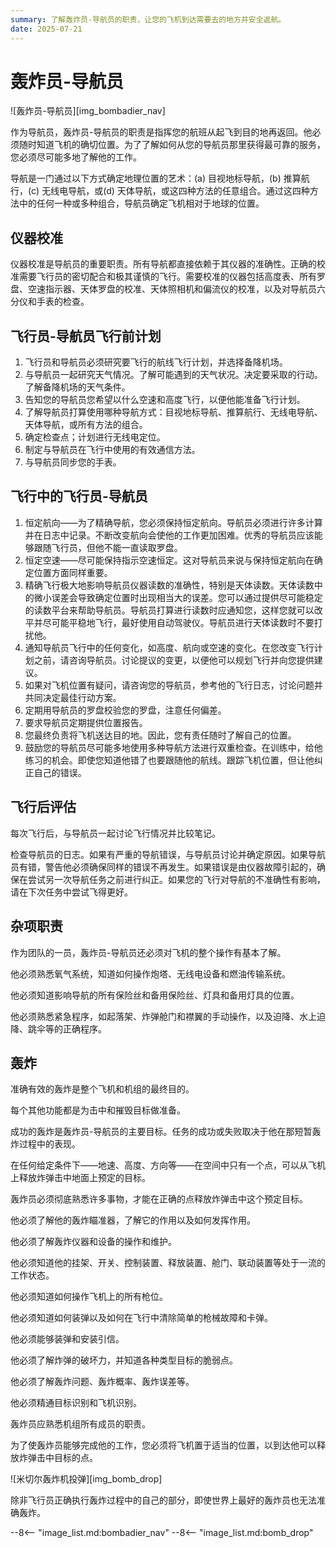 ```yaml
---
summary: 了解轰炸员-导航员的职责，让您的飞机到达需要去的地方并安全返航。
date: 2025-07-21
---
```


# 轰炸员-导航员

![轰炸员-导航员][img_bombadier_nav]

作为导航员，轰炸员-导航员的职责是指挥您的航班从起飞到目的地再返回。他必须随时知道飞机的确切位置。为了了解如何从您的导航员那里获得最可靠的服务，您必须尽可能多地了解他的工作。

导航是一门通过以下方式确定地理位置的艺术：(a) 目视地标导航，(b) 推算航行，(c) 无线电导航，或(d) 天体导航，或这四种方法的任意组合。通过这四种方法中的任何一种或多种组合，导航员确定飞机相对于地球的位置。

## 仪器校准

仪器校准是导航员的重要职责。所有导航都直接依赖于其仪器的准确性。正确的校准需要飞行员的密切配合和极其谨慎的飞行。需要校准的仪器包括高度表、所有罗盘、空速指示器、天体罗盘的校准、天体照相机和偏流仪的校准，以及对导航员六分仪和手表的检查。

## 飞行员-导航员飞行前计划

1. 飞行员和导航员必须研究要飞行的航线飞行计划，并选择备降机场。
2. 与导航员一起研究天气情况。了解可能遇到的天气状况。决定要采取的行动。了解备降机场的天气条件。
3. 告知您的导航员您希望以什么空速和高度飞行，以便他能准备飞行计划。
4. 了解导航员打算使用哪种导航方式：目视地标导航、推算航行、无线电导航、天体导航，或所有方法的组合。
5. 确定检查点；计划进行无线电定位。
6. 制定与导航员在飞行中使用的有效通信方法。
7. 与导航员同步您的手表。

## 飞行中的飞行员-导航员

1. 恒定航向——为了精确导航，您必须保持恒定航向。导航员必须进行许多计算并在日志中记录。不断改变航向会使他的工作更加困难。优秀的导航员应该能够跟随飞行员，但他不能一直读取罗盘。
2. 恒定空速——尽可能保持指示空速恒定。这对导航员来说与保持恒定航向在确定位置方面同样重要。
3. 精确飞行极大地影响导航员仪器读数的准确性，特别是天体读数。天体读数中的微小误差会导致确定位置时出现相当大的误差。您可以通过提供尽可能稳定的读数平台来帮助导航员。导航员打算进行读数时应通知您，这样您就可以改平并尽可能平稳地飞行，最好使用自动驾驶仪。导航员进行天体读数时不要打扰他。
4. 通知导航员飞行中的任何变化，如高度、航向或空速的变化。在您改变飞行计划之前，请咨询导航员。讨论提议的变更，以便他可以规划飞行并向您提供建议。
5. 如果对飞机位置有疑问，请咨询您的导航员，参考他的飞行日志，讨论问题并共同决定最佳行动方案。
6. 定期用导航员的罗盘校验您的罗盘，注意任何偏差。
7. 要求导航员定期提供位置报告。
8. 您最终负责将飞机送达目的地。因此，您有责任随时了解自己的位置。
9. 鼓励您的导航员尽可能多地使用多种导航方法进行双重检查。在训练中，给他练习的机会。即使您知道他错了也要跟随他的航线。跟踪飞机位置，但让他纠正自己的错误。

## 飞行后评估

每次飞行后，与导航员一起讨论飞行情况并比较笔记。

检查导航员的日志。如果有严重的导航错误，与导航员讨论并确定原因。如果导航员有错，警告他必须确保同样的错误不再发生。如果错误是由仪器故障引起的，确保在尝试另一次导航任务之前进行纠正。如果您的飞行对导航的不准确性有影响，请在下次任务中尝试飞得更好。

## 杂项职责

作为团队的一员，轰炸员-导航员还必须对飞机的整个操作有基本了解。

他必须熟悉氧气系统，知道如何操作炮塔、无线电设备和燃油传输系统。

他必须知道影响导航的所有保险丝和备用保险丝、灯具和备用灯具的位置。

他必须熟悉紧急程序，如起落架、炸弹舱门和襟翼的手动操作，以及迫降、水上迫降、跳伞等的正确程序。

## 轰炸

准确有效的轰炸是整个飞机和机组的最终目的。

每个其他功能都是为击中和摧毁目标做准备。

成功的轰炸是轰炸员-导航员的主要目标。任务的成功或失败取决于他在那短暂轰炸过程中的表现。

在任何给定条件下——地速、高度、方向等——在空间中只有一个点，可以从飞机上释放炸弹击中地面上预定的目标。

轰炸员必须彻底熟悉许多事物，才能在正确的点释放炸弹击中这个预定目标。

他必须了解他的轰炸瞄准器，了解它的作用以及如何发挥作用。

他必须了解轰炸仪器和设备的操作和维护。

他必须知道他的挂架、开关、控制装置、释放装置、舱门、联动装置等处于一流的工作状态。

他必须知道如何操作飞机上的所有枪位。

他必须知道如何装弹以及如何在飞行中清除简单的枪械故障和卡弹。

他必须能够装弹和安装引信。

他必须了解炸弹的破坏力，并知道各种类型目标的脆弱点。

他必须了解轰炸问题、轰炸概率、轰炸误差等。

他必须精通目标识别和飞机识别。

轰炸员应熟悉机组所有成员的职责。

为了使轰炸员能够完成他的工作，您必须将飞机置于适当的位置，以到达他可以释放炸弹击中目标的点。

![米切尔轰炸机投弹][img_bomb_drop]

除非飞行员正确执行轰炸过程中的自己的部分，即使世界上最好的轰炸员也无法准确轰炸。

<!-- links -->
--8<-- "image_list.md:bombadier_nav"
--8<-- "image_list.md:bomb_drop"